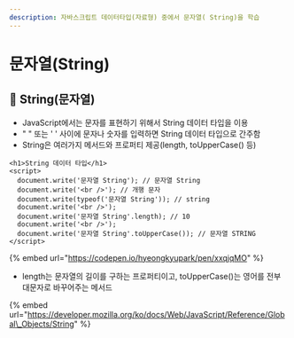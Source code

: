 ```yaml
---
description: 자바스크립트 데이터타입(자료형) 중에서 문자열( String)을 학습
---
```


# 문자열\(String\)

## 📕 String\(문자열\)

* JavaScript에서는 문자를 표현하기 위해서 String 데이터 타입을 이용
* " " 또는 ' ' 사이에 문자나 숫자를 입력하면 String 데이터 타입으로 간주함
* String은 여러가지 메서드와 프로퍼티 제공\(length, toUpperCase\(\) 등\)

```markup
<h1>String 데이터 타입</h1>
<script>
  document.write('문자열 String'); // 문자열 String
  document.write('<br />'); // 개행 문자
  document.write(typeof('문자열 String')); // string
  document.write('<br />');
  document.write('문자열 String'.length); // 10
  document.write('<br />');
  document.write('문자열 String'.toUpperCase()); // 문자열 STRING
</script>
```

{% embed url="https://codepen.io/hyeongkyupark/pen/xxqjqMO" %}

* length는 문자열의 길이를 구하는 프로퍼티이고, toUpperCase\(\)는 영어를 전부 대문자로 바꾸어주는 메서드

{% embed url="https://developer.mozilla.org/ko/docs/Web/JavaScript/Reference/Global\_Objects/String" %}





